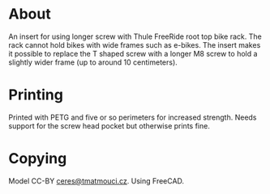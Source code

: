 # About

An insert for using longer screw with Thule FreeRide root top bike rack.
The rack cannot hold bikes with wide frames such as e-bikes. The insert
makes it possible to replace the T shaped screw with a longer M8 screw
to hold a slightly wider frame (up to around 10 centimeters).

# Printing

Printed with PETG and five or so perimeters for increased strength.
Needs support for the screw head pocket but otherwise prints fine.

# Copying

Model CC-BY ceres@tmatmouci.cz.
Using FreeCAD.

